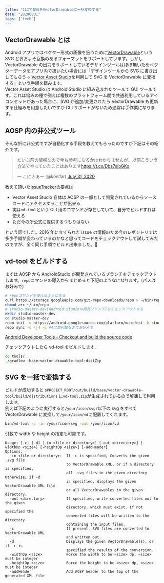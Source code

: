 ```yaml
---
title: "CLIでSVGをVectorDrawableに一括変換する"
date: "20200801"
tags: ["tech"]
---
```


## VectorDrawable とは

Android アプリではベクター形式の画像を扱うために[VectorDrawable](https://developer.android.com/guide/topics/graphics/vector-drawable-resources)という SVG とおおよそ互換のあるフォーマットをサポートしています。しかし VectorDrawable の出力をサポートしているデザインツールはほぼ無いためベクターデータをアプリ内で扱いたい場合には「デザインツールから SVG に書き出してもらう-> [Vector Asset Studio](https://developer.android.com/studio/write/vector-asset-studio)を利用して SVG を VectorDrawable に変換する」という手順を踏みます。  
Vector Asset Studio は Android Studio に組み込まれたツールで GUI ツールです。これは悩みの種で例えば複数のプラットフォーム間で共通利用しているアイコンセットがあった場合に、SVG が追加/変更されたら VectorDrawable も更新する仕組みを用意したいですが CLI サポートがないため通常は手作業になります。

## AOSP 内の非公式ツール

そんな折に非公式ですが自動化する手段を教えてもらったのですが下記はその紹介です。

<blockquote class="twitter-tweet"><p lang="ja" dir="ltr">だいぶ前の情報なので今も参考になるかはわかりませんが、以前こういう方法でやっていたことはあります<a href="https://t.co/Dbs7sjbGKo">https://t.co/Dbs7sjbGKo</a></p>&mdash; こにふぁー (@konifar) <a href="https://twitter.com/konifar/status/1289071980642054144?ref_src=twsrc%5Etfw">July 31, 2020</a></blockquote> <script async src="https://platform.twitter.com/widgets.js" charset="utf-8"></script>

教えて頂いた[IssueTracker](https://issuetracker.google.com/issues/37088253)の要点は

- Vector Asset Studio 自体は AOSP の一部として開発されているからソースコードにアクセスすることが出来る
- 実は`vd-tool`という CLI 用のコマンドが存在していて、自分でビルドすれば使える
- ただ今の所公式に提供するつもりはない

という話でした。2016 年に立てられた issue の情報のため今のレポジトリでは多少手順が変わっているのかなと思ってコードをチェックアウトして試してみたのですが、全く同じ手順でビルド出来ました。:tada:

## vd-tool をビルドする

まずは AOSP から AndroidStudio が開発されているブランチをチェックアウトします。`repo`コマンドの導入からまとめると下記のようなになります。(パスはお好みで)

```sh
# repoコマンドを使えるようにする
curl https://storage.googleapis.com/git-repo-downloads/repo > ~/bin/repo
chmod a+x ~/bin/repo
# studio-master-dev(Android Studioの開発ブランチ)をチェックアウトする
mkdir studio-master-dev
cd studio-master-dev
repo init -u https://android.googlesource.com/platform/manifest -b studio-master-dev
repo sync -c -j4 -q #4は並列数なのでお好みで
```

[Android Developer Tools - Checkout and build the source code](https://android.googlesource.com/platform/tools/base/+/studio-master-dev/source.md)

チェックアウトしたら vd-tool をビルドします.

```sh
cd tools/
./gradlew :base:vector-drawable-tool:distZip
```

## SVG を一括で変換する

ビルドが成功すると `$PROJECT_ROOT/out/build/base/vector-drawable-tool/build/distributions` に`vd-tool.zip`が生成されているので解凍して利用します。  
例えば下記のように実行すると`/your/icon/svg/`以下の svg をすべて VectorDrawable に変換して`/your/icon/vd`に配置してくれます。

```sh
bin/vd-tool -c -in /your/icon/svg -out /your/icon/vd
```

引数で width や height の指定も可能です。

```
Usage: [-c] [-d] [-in <file or directory>] [-out <directory>] [-widthDp <size>] [-heightDp <size>] [-addHeader]
Options:
  -in <file or directory>:  If -c is specified, Converts the given .svg file
                            to VectorDrawable XML, or if a directory is specified,
                            all .svg files in the given directory. Otherwise, if -d
                            is specified, displays the given VectorDrawable XML file
                            or all VectorDrawables in the given directory.
  -out <directory>          If specified, write converted files out to the given
                            directory, which must exist. If not specified the
                            converted files will be written to the directory
                            containing the input files.
  -c                        If present, SVG files are converted to VectorDrawable XML
                            and written out.
  -d                        Displays the given VectorDrawable(s), or if -c is
                            specified the results of the conversion.
  -widthDp <size>           Force the width to be <size> dp, <size> must be integer
  -heightDp <size>          Force the height to be <size> dp, <size> must be integer
  -addHeader                Add AOSP header to the top of the generated XML file
```
